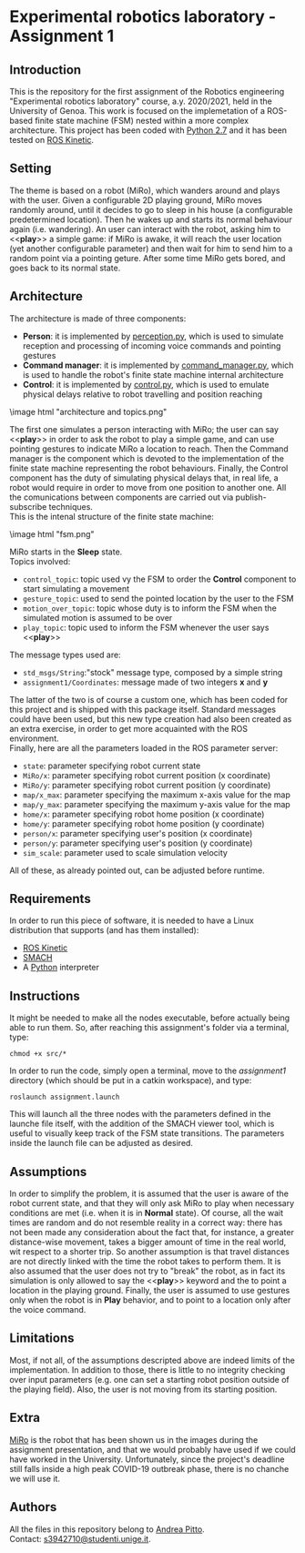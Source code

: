 # Experimental robotics laboratory - Assignment 1

## Introduction
This is the repository for the first assignment of the Robotics engineering "Experimental robotics laboratory" course, a.y. 2020/2021, held in the University of Genoa. This work is focused on the implemetation of a ROS-based finite state machine (FSM) nested within a more complex architecture. This project has been coded with [Python 2.7](https://www.python.org/download/releases/2.7/) and it has been tested on [ROS Kinetic](http://wiki.ros.org/kinetic).

## Setting
The theme is based on a robot (MiRo), which wanders around and plays with the user. Given a configurable 2D playing ground, MiRo moves randomly around, until it decides to go to sleep in his house (a configurable predetermined location). Then he wakes up and starts its normal behaviour again (i.e. wandering). An user can interact with the robot, asking him to <<**play**>> a simple game: if MiRo is awake, it will reach the user location (yet another configurable parameter) and then wait for him to send him to a random point via a pointing geture. After some time MiRo gets bored, and goes back to its normal state. 

## Architecture
The architecture is made of three components:
- **Person**: it is implemented by [perception.py](src/perception.py), which is used to simulate reception and processing of incoming voice commands and pointing gestures
- **Command manager**: it is implemented by [command_manager.py](src/command_manager.py), which is used to handle the robot's finite state machine internal architecture
- **Control**: it is implemented by [control.py](src/control.py), which is used to emulate physical delays relative to robot travelling and position reaching

\image html "architecture and topics.png"

The first one simulates a person interacting with MiRo; the user can say <<**play**>> in order to ask the robot to play a simple game, and can use pointing gestures to indicate MiRo a location to reach. Then the Command manager is the component which is devoted to the implementation of the finite state machine representing the robot behaviours. Finally, the Control component has the duty of simulating physical delays that, in real life, a robot would require in order to move from one position to another one. All the comunications between components are carried out via publish-subscribe techniques.<br/>
This is the intenal structure of the finite state machine:
  
\image html "fsm.png"

MiRo starts in the **Sleep** state.<br/>
Topics involved:

- `control_topic`: topic used vy the FSM to order the **Control** component to start simulating a movement
- `gesture_topic`: used to send the pointed location by the user to the FSM
- `motion_over_topic`: topic whose duty is to inform the FSM when the simulated motion is assumed to be over
- `play_topic`: topic used to inform the FSM whenever the user says <<**play**>>

The message types used are:

- `std_msgs/String`:"stock" message type, composed by a simple string
- `assignment1/Coordinates`: message made of two integers **x** and **y**

The latter of the two is of course a custom one, which has been coded for this project and is shipped with this package itself. Standard messages could have been used, but this new type creation had also been created as an extra exercise, in order to get more acquainted with the ROS environment.<br/>
Finally, here are all the parameters loaded in the ROS parameter server:

- `state`: parameter specifying robot current state
- `MiRo/x`: parameter specifying robot current position (x coordinate)
- `MiRo/y`: parameter specifying robot current position (y coordinate)
- `map/x_max`: parameter specifying the maximum x-axis value for the map
- `map/y_max`: parameter specifying the maximum y-axis value for the map
- `home/x`: parameter specifying robot home position (x coordinate)
- `home/y`: parameter specifying robot home position (y coordinate)
- `person/x`: parameter specifying user's position (x coordinate)
- `person/y`: parameter specifying user's position (y coordinate)
- `sim_scale`: parameter used to scale simulation velocity

All of these, as already pointed out, can be adjusted before runtime.

## Requirements
In order to run this piece of software, it is needed to have a Linux distribution that supports (and has them installed):
- [ROS Kinetic](http://wiki.ros.org/kinetic)
- [SMACH](http://wiki.ros.org/smach)
- A [Python](https://www.python.org/) interpreter

## Instructions
It might be needed to make all the nodes executable, before actually being able to run them. So, after reaching this assignment's folder via a terminal, type:

```
chmod +x src/*
```

In order to run the code, simply open a terminal, move to the *assignment1* directory (which should be put in a catkin workspace), and type:

```
roslaunch assignment.launch
```

This will launch all the three nodes with the parameters defined in the launche file itself, with the addition of the SMACH viewer tool, which is useful to visually keep track of the FSM state transitions. The parameters inside the launch file can be adjusted as desired.

## Assumptions
In order to simplify the problem, it is assumed that the user is aware of the robot current state, and that they will only ask MiRo to play when necessary conditions are met (i.e. when it is in **Normal** state). Of course, all the wait times are random and do not resemble reality in a correct way: there has not been made any consideration about the fact that, for instance, a greater distance-wise movement, takes a bigger amount of time in the real world, wit respect to a shorter trip. So another assumption is that travel distances are not directly linked with the time the robot takes to perform them. It is also assumed that the user does not try to "break" the robot, as in fact its simulation is only allowed to say the <<**play**>> keyword and the to point a location in the playing ground. Finally, the user is assumed to use gestures only when the robot is in **Play** behavior, and to point to a location only after the voice command.

## Limitations
Most, if not all, of the assumptions descripted above are indeed limits of the implementation. In addition to those, there is little to no integrity checking over input parameters (e.g. one can set a starting robot position outside of the playing field). Also, the user is not moving from its starting position.

## Extra
[MiRo](http://consequentialrobotics.com/miro-beta#:~:text=MiRo%20is%20a%20fully%20programmable,suited%20for%20developing%20companion%20robots.) is the robot that has been shown us in the images during the assignment presentation, and that we would probably have used if we could have worked in the University. Unfortunately, since the project's deadline still falls inside a high peak COVID-19 outbreak phase, there is no chanche we will use it.

## Authors
All the files in this repository belong to [Andrea Pitto](https://github.com/andreabradpitto).<br/>
Contact: [s3942710@studenti.unige.it](mailto:s3942710@studenti.unige.it).
